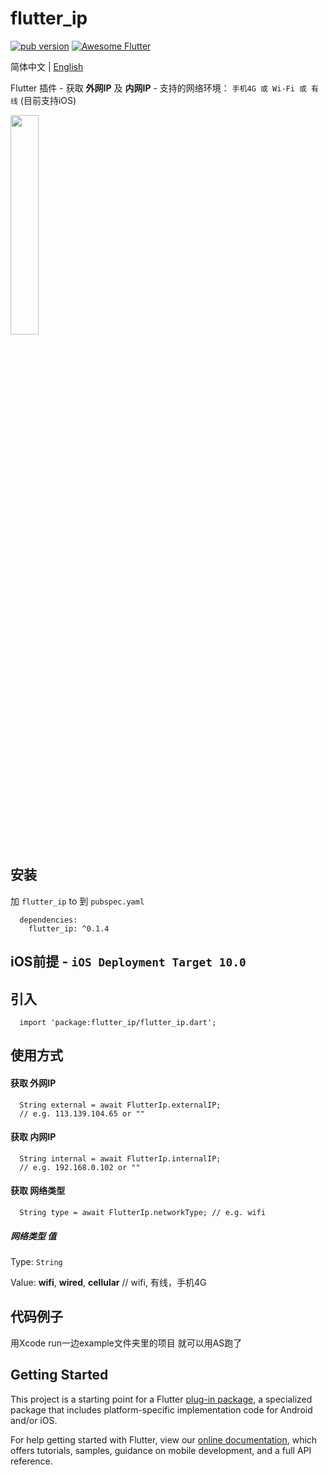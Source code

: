 # flutter_ip

<p align="left">
  <a href="https://pub.dartlang.org/packages/flutter_ip"><img alt="pub version" src="https://img.shields.io/pub/v/flutter_ip.svg?style=flat-square"></a>
  <a href="https://github.com/Solido/awesome-flutter">
   <img alt="Awesome Flutter" src="https://img.shields.io/badge/Awesome-Flutter-blue.svg?longCache=true&style=flat-square" />
</a>
</p>

简体中文 | [English](./README.md)

Flutter 插件 - 获取 **外网IP** 及 **内网IP** - 支持的网络环境： `手机4G 或 Wi-Fi 或 有线` (目前支持iOS)

<img src="https://user-images.githubusercontent.com/10917606/65822254-6085ab00-e273-11e9-9071-3b439b86fb97.gif" width="30%" height="30%" />

## 安装
加 `flutter_ip` to 到 `pubspec.yaml`
```
  dependencies:
    flutter_ip: ^0.1.4
```

## iOS前提 - `iOS Deployment Target 10.0`

## 引入
```
  import 'package:flutter_ip/flutter_ip.dart';
```

## 使用方式 

#### 获取 外网IP
```
  String external = await FlutterIp.externalIP; 
  // e.g. 113.139.104.65 or ""
```

#### 获取 内网IP
```
  String internal = await FlutterIp.internalIP; 
  // e.g. 192.168.0.102 or ""
```

#### 获取 网络类型
```
  String type = await FlutterIp.networkType; // e.g. wifi
```


##### 网络类型 值
Type: `String`

Value: **wifi**, **wired**, **cellular**
// wifi, 有线，手机4G


## 代码例子
用Xcode run一边example文件夹里的项目 就可以用AS跑了

## Getting Started

This project is a starting point for a Flutter
[plug-in package](https://flutter.dev/developing-packages/),
a specialized package that includes platform-specific implementation code for
Android and/or iOS.

For help getting started with Flutter, view our 
[online documentation](https://flutter.dev/docs), which offers tutorials, 
samples, guidance on mobile development, and a full API reference.
